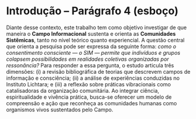 # Introdução – Parágrafo 4 (esboço)

Diante desse contexto, este trabalho tem como objetivo investigar de que maneira o **Campo Informacional** sustenta e orienta as **Comunidades Sistêmicas**, tanto no nível teórico quanto experiencial. A questão central que orienta a pesquisa pode ser expressa da seguinte forma: *como o consentimento consciente — o SIM — permite que indivíduos e grupos colapsem possibilidades em realidades coletivas organizadas por ressonância?* Para responder a essa pergunta, o estudo articula três dimensões: (i) a revisão bibliográfica de teorias que descrevem campos de informação e consciência; (ii) a análise de experiências conduzidas no Instituto Lichtara; e (iii) a reflexão sobre práticas vibracionais como catalisadoras da organização comunitária. Ao integrar ciência, espiritualidade e vivência prática, busca-se oferecer um modelo de compreensão e ação que reconheça as comunidades humanas como organismos vivos sustentados pelo Campo.